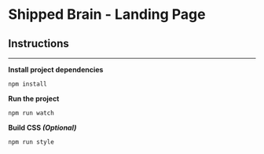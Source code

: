 # Shipped Brain - Landing Page

## Instructions
---
**Install project dependencies**
```
npm install
```

**Run the project**
```
npm run watch
```

**Build CSS *(Optional)***
```bash
npm run style
```